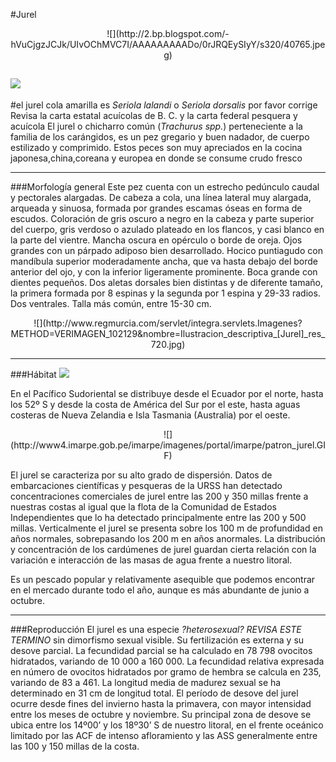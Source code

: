 #Jurel


<center>![](http://2.bp.blogspot.com/-hVuCjgzJCJk/UIvOChMVC7I/AAAAAAAAADo/0rJRQEySIyY/s320/40765.jpeg)</center>

![](https://commons.wikimedia.org/wiki/File:AbaloneOutside.jpg)
----------
#el jurel cola amarilla es *Seriola lalandi* o *Seriola dorsalis* por favor corrige Revisa la carta estatal acuícolas  de B. C. y la carta federal pesquera y acuícola
El jurel o chicharro común (*Trachurus spp.*) perteneciente a la familia de
los carángidos, es un pez gregario y buen nadador, de cuerpo estilizado y comprimido. Estos peces son muy apreciados en la cocina japonesa,china,coreana y europea en donde se consume crudo fresco


----------
###Morfología general
Este pez cuenta con un estrecho pedúnculo caudal y pectorales alargadas. De cabeza a cola, una línea lateral muy alargada, arqueada y sinuosa, formada por grandes escamas óseas en forma de escudos. Coloración de gris oscuro a negro en la cabeza y parte superior del cuerpo, gris verdoso o azulado plateado en los flancos, y casi blanco en la parte del vientre. Mancha oscura en opérculo o borde de oreja. Ojos grandes con un párpado adiposo bien desarrollado. Hocico puntiagudo con mandíbula superior moderadamente ancha, que va hasta debajo del borde anterior del ojo, y con la inferior ligeramente prominente. Boca grande con dientes pequeños. Dos aletas dorsales bien distintas y de diferente tamaño, la primera formada por 8 espinas y la segunda por 1 espina y 29-33 radios. Dos ventrales. Talla más común, entre 15-30 cm.

<center> ![](http://www.regmurcia.com/servlet/integra.servlets.Imagenes?METHOD=VERIMAGEN_102129&nombre=Ilustracion_descriptiva_[Jurel]_res_720.jpg) </center>

----------

###Hábitat
![](https://saboramar.files.wordpress.com/2012/06/seriola_dumerili.jpg)

En el Pacífico Sudoriental se distribuye desde el Ecuador por el norte, hasta los 52º S y desde la costa de América del Sur por el este, hasta aguas costeras de Nueva Zelandia e Isla Tasmania (Australia) por el oeste. 

<center>![](http://www4.imarpe.gob.pe/imarpe/imagenes/portal/imarpe/patron_jurel.GIF) </center>

El jurel se caracteriza por su alto grado de dispersión. Datos de embarcaciones científicas y pesqueras de la URSS han detectado concentraciones comerciales de jurel entre las 200 y 350 millas frente a nuestras costas al igual que la flota de la Comunidad de Estados Independientes que lo ha detectado principalmente entre las 200 y 500 millas. Verticalmente el jurel se presenta sobre los 100 m de profundidad en años normales, sobrepasando los 200 m en años anormales.
La distribución y concentración de los cardúmenes de jurel guardan cierta relación con la variación e interacción de las masas de agua frente a nuestro litoral.

Es un pescado popular y relativamente asequible que podemos encontrar en el
mercado durante todo el año, aunque es más abundante de junio a octubre.

----------
###Reproducción
El jurel es una especie *?heterosexual? REVISA ESTE TERMINO* sin dimorfismo sexual visible. Su fertilización es externa y su desove parcial. La fecundidad parcial se ha calculado en 78 798 ovocitos hidratados, variando de 10 000 a 160 000. La
fecundidad relativa expresada en número de ovocitos hidratados por gramo de hembra se calcula en 235, variando de 83 a 461. La longitud media de madurez sexual se ha determinado en 31 cm de longitud total. El período de desove del jurel ocurre desde fines del invierno hasta la primavera, con mayor intensidad entre los meses de octubre y noviembre. Su principal zona de desove se ubica entre los 14º00’ y los 18º30’ S de nuestro litoral, en el frente oceánico limitado por las ACF de intenso afloramiento y las ASS generalmente entre las 100 y 150 millas de la costa. 




